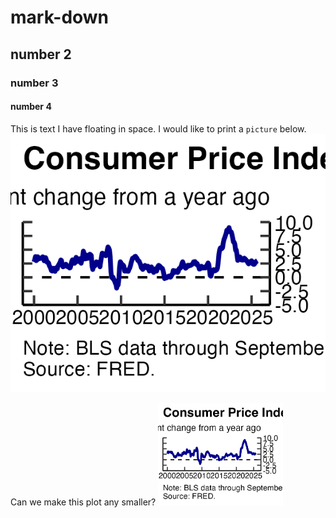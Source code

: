 # mark-down
## number 2
### number 3
#### number 4

This is text I have floating in space. I would like to print a `picture` below.
![Plot #1](plots/plot_cpi.png)

Can we make this plot any smaller?
<img src="plots/plot_cpi.png" alt="Plot #1b" width="200"/>